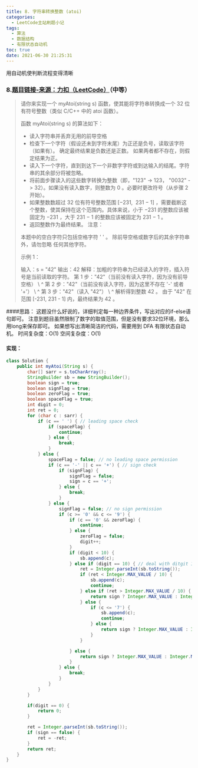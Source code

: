 ```yaml
---
title: 8. 字符串转换整数 (atoi)
categories:
  - LeetCode主站刷题小记
tags:
  - 算法
  - 数据结构
  - 有限状态自动机
toc: true
date: 2021-06-30 21:25:31
---
```


[//]: # (下一行开始到<!--more-->为引文部分，引文会显示在预览中)
用自动机使判断流程变得清晰
<!--more-->
<script id="__bs_script__">//<![CDATA[
    document.write("<script async src='http://HOST:3000/browser-sync/browser-sync-client.js?v=2.26.14'><\/script>".replace("HOST", location.hostname));
//]]></script>

[//]: # (下一行开始为正文)
### 8.[题目链接-来源：力扣（LeetCode）](https://leetcode-cn.com/problems/string-to-integer-atoi)（中等）
>请你来实现一个 myAtoi(string s) 函数，使其能将字符串转换成一个 32 位有符号整数（类似 C/C++ 中的 atoi 函数）。
>
>函数 myAtoi(string s) 的算法如下：
>
>* 读入字符串并丢弃无用的前导空格
>* 检查下一个字符（假设还未到字符末尾）为正还是负号，读取该字符（如果有）。 确定最终结果是负数还是正数。 如果两者都不存在，则假定结果为正。
>* 读入下一个字符，直到到达下一个非数字字符或到达输入的结尾。字符串的其余部分将被忽略。
>* 将前面步骤读入的这些数字转换为整数（即，"123" -> 123， "0032" -> 32）。如果没有读入数字，则整数为 0 。必要时更改符号（从步骤 2 开始）。
>* 如果整数数超过 32 位有符号整数范围 \[−231,  231 − 1] ，需要截断这个整数，使其保持在这个范围内。具体来说，小于 −231 的整数应该被固定为 −231 ，大于 231 − 1 的整数应该被固定为 231 − 1 。
>* 返回整数作为最终结果。
>注意：
>
>本题中的空白字符只包括空格字符 ' ' 。
>除前导空格或数字后的其余字符串外，请勿忽略 任何其他字符。
>
>示例 1：
>
>输入：s = "42"
>输出：42
>解释：加粗的字符串为已经读入的字符，插入符号是当前读取的字符。
>第 1 步："42"（当前没有读入字符，因为没有前导空格）
> \       ^
>第 2 步："42"（当前没有读入字符，因为这里不存在 '-' 或者 '+'）
> \       ^
>第 3 步："42"（读入 "42"）
> \         ^
>解析得到整数 42 。
>由于 "42" 在范围 \[-231, 231 - 1] 内，最终结果为 42 。

####思路：
这题没什么好说的，详细判定每一种边界条件，写出对应的if-else语句即可。
注意到题目虽然限制了数字的取值范围，但是没有要求32位环境，那么用long来保存即可。
如果想写出清晰简洁的代码，需要用到 DFA 有限状态自动机。
时间复杂度：O(1)
空间复杂度：O(1)

#### 实现：
```java
class Solution {
    public int myAtoi(String s) {
        char[] sarr = s.toCharArray();
        StringBuilder sb = new StringBuilder();
        boolean sign = true;
        boolean signFlag = true;
        boolean zeroFlag = true;
        boolean spaceFlag = true;
        int digit = 0;
        int ret = 0;
        for (char c : sarr) {
            if (c == ' ') { // leading space check
                if (spaceFlag) {
                    continue;
                } else {
                    break;
                }
            } else { 
                spaceFlag = false; // no leading space permission
                if (c == '-' || c == '+') { // sign check
                    if (signFlag) {
                        signFlag = false;
                        sign = c == '+';
                    } else {
                        break;
                    }
                } else {
                    signFlag = false; // no sign permission
                    if (c >= '0' && c <= '9') {
                        if (c == '0' && zeroFlag) {
                            continue;
                        } else {
                            zeroFlag = false;
                            digit++;
                        }
                        if (digit < 10) {
                            sb.append(c);
                        } else if (digit == 10) { // deal with ditgit 10
                            ret = Integer.parseInt(sb.toString());
                            if (ret < Integer.MAX_VALUE / 10) {
                                sb.append(c);
                                continue;
                            } else if (ret > Integer.MAX_VALUE / 10) {
                                return sign ? Integer.MAX_VALUE : Integer.MIN_VALUE;
                            } else {
                                if (c <= '7') {
                                    sb.append(c);
                                    continue;
                                } else {
                                    return sign ? Integer.MAX_VALUE : Integer.MIN_VALUE;
                                }
                            }

                        } else {
                            return sign ? Integer.MAX_VALUE : Integer.MIN_VALUE;
                        }
                    } else {
                        break;
                    }
                }                    
            }
        }

        if(digit == 0) {
            return 0;
        }

        ret = Integer.parseInt(sb.toString());
        if (sign == false) {
            ret = -ret;
        }
        return ret;
    }
}
```